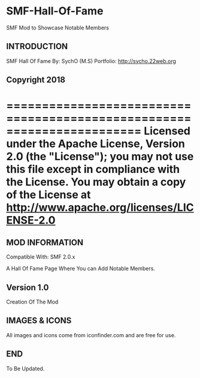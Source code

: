 # SMF-Hall-Of-Fame
SMF Mod to Showcase Notable Members

## INTRODUCTION
SMF Hall Of Fame
By: SychO (M.S)
Portfolio: http://sycho.22web.org

## Copyright 2018
=======================================================================
Licensed under the Apache License, Version 2.0 (the "License");
you may not use this file except in compliance with the License.
You may obtain a copy of the License at
          http://www.apache.org/licenses/LICENSE-2.0
=======================================================================

## MOD INFORMATION
Compatible With: SMF 2.0.x

A Hall Of Fame Page Where You can Add Notable Members.

Version 1.0
-------------
Creation Of The Mod

## IMAGES & ICONS
All images and icons come from iconfinder.com and are free for use.

## END
To Be Updated.
